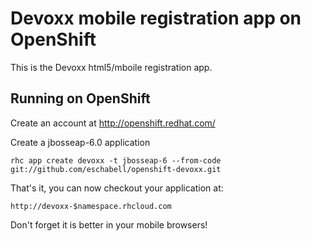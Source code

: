 Devoxx mobile registration app on OpenShift
===========================================

This is the Devoxx html5/mboile registration app.

Running on OpenShift
--------------------

Create an account at http://openshift.redhat.com/

Create a jbosseap-6.0 application

    rhc app create devoxx -t jbosseap-6 --from-code git://github.com/eschabell/openshift-devoxx.git

That's it, you can now checkout your application at:

    http://devoxx-$namespace.rhcloud.com

Don't forget it is better in your mobile browsers!
